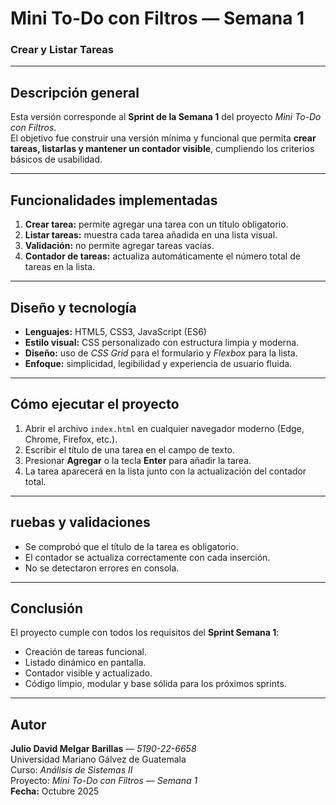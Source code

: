 # Mini To-Do con Filtros — Semana 1
### Crear y Listar Tareas

---

## Descripción general
Esta versión corresponde al **Sprint de la Semana 1** del proyecto *Mini To-Do con Filtros*.  
El objetivo fue construir una versión mínima y funcional que permita **crear tareas, listarlas y mantener un contador visible**, cumpliendo los criterios básicos de usabilidad.

---

## Funcionalidades implementadas
1. **Crear tarea:** permite agregar una tarea con un título obligatorio.  
2. **Listar tareas:** muestra cada tarea añadida en una lista visual.  
3. **Validación:** no permite agregar tareas vacías.  
4. **Contador de tareas:** actualiza automáticamente el número total de tareas en la lista.  

---

## Diseño y tecnología
- **Lenguajes:** HTML5, CSS3, JavaScript (ES6)  
- **Estilo visual:** CSS personalizado con estructura limpia y moderna.  
- **Diseño:** uso de *CSS Grid* para el formulario y *Flexbox* para la lista.  
- **Enfoque:** simplicidad, legibilidad y experiencia de usuario fluida.  

---

## Cómo ejecutar el proyecto
1. Abrir el archivo `index.html` en cualquier navegador moderno (Edge, Chrome, Firefox, etc.).  
2. Escribir el título de una tarea en el campo de texto.  
3. Presionar **Agregar** o la tecla **Enter** para añadir la tarea.  
4. La tarea aparecerá en la lista junto con la actualización del contador total.  

---

## ruebas y validaciones
- Se comprobó que el título de la tarea es obligatorio.  
- El contador se actualiza correctamente con cada inserción.  
- No se detectaron errores en consola.  

---

## Conclusión
El proyecto cumple con todos los requisitos del **Sprint Semana 1**:
- Creación de tareas funcional.  
- Listado dinámico en pantalla.  
- Contador visible y actualizado.  
- Código limpio, modular y base sólida para los próximos sprints.  

---

##  Autor
**Julio David Melgar Barillas** — *5190-22-6658*  
Universidad Mariano Gálvez de Guatemala  
Curso: *Análisis de Sistemas II*  
Proyecto: *Mini To-Do con Filtros — Semana 1*  
**Fecha:** Octubre 2025
